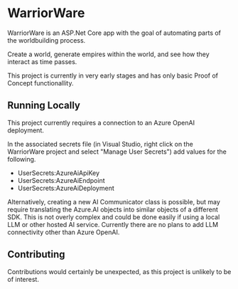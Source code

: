 # WarriorWare

WarriorWare is an ASP.Net Core app with the goal of automating parts of the worldbuilding process.

Create a world, generate empires within the world, and see how they interact as time passes.

This project is currently in very early stages and has only basic Proof of Concept functionallity.

## Running Locally

This project currently requires a connection to an Azure OpenAI deployment. 

In the associated secrets file (in Visual Studio, right click on the WarriorWare project and select "Manage User Secrets") add values for the following.

- UserSecrets:AzureAiApiKey
- UserSecrets:AzureAiEndpoint
- UserSecrets:AzureAiDeployment

Alternatively, creating a new AI Communicator class is possible, but may require translating the Azure.AI objects into similar objects of a different SDK. This is not overly complex and could be done easily if using a local LLM or other hosted AI service. Currently there are no plans to add LLM connectivity other than Azure OpenAI.

## Contributing

Contributions would certainly be unexpected, as this project is unlikely to be of interest.
